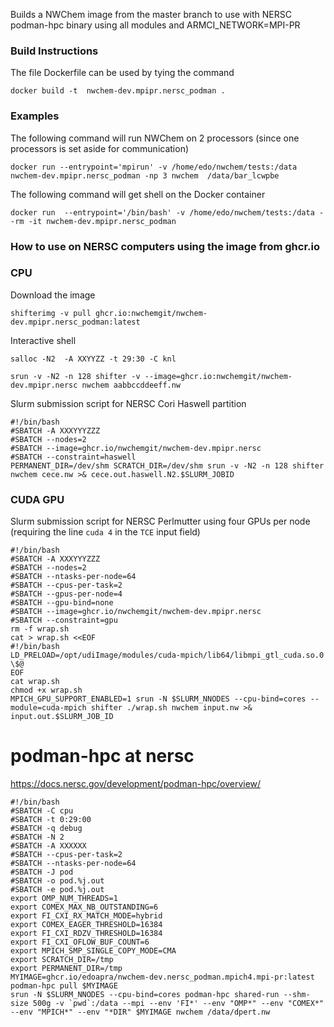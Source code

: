 
Builds a NWChem image from the master branch to use with NERSC podman-hpc  binary using all modules and ARMCI_NETWORK=MPI-PR

### Build Instructions

The file Dockerfile can be used by tying the command
```
docker build -t  nwchem-dev.mpipr.nersc_podman .
```

### Examples

The following command will run NWChem on 2 processors  (since one processors is set aside for communication)
```
docker run --entrypoint='mpirun' -v /home/edo/nwchem/tests:/data nwchem-dev.mpipr.nersc_podman -np 3 nwchem  /data/bar_lcwpbe
```


The following command will get shell on the Docker container
```
docker run  --entrypoint='/bin/bash' -v /home/edo/nwchem/tests:/data --rm -it nwchem-dev.mpipr.nersc_podman
```

### How to use on NERSC computers using the image from ghcr.io

### CPU

Download the image  
```
shifterimg -v pull ghcr.io:nwchemgit/nwchem-dev.mpipr.nersc_podman:latest
```
Interactive shell  

```
salloc -N2  -A XXYYZZ -t 29:30 -C knl

srun -v -N2 -n 128 shifter -v --image=ghcr.io:nwchemgit/nwchem-dev.mpipr.nersc nwchem aabbccddeeff.nw
```
Slurm submission script  for NERSC Cori Haswell partition
```
#!/bin/bash
#SBATCH -A XXXYYYZZZ
#SBATCH --nodes=2
#SBATCH --image=ghcr.io/nwchemgit/nwchem-dev.mpipr.nersc
#SBATCH --constraint=haswell
PERMANENT_DIR=/dev/shm SCRATCH_DIR=/dev/shm srun -v -N2 -n 128 shifter nwchem cece.nw >& cece.out.haswell.N2.$SLURM_JOBID
```

### CUDA GPU

Slurm submission script  for NERSC Perlmutter using four GPUs per node (requiring the line `cuda 4` in the `TCE` input field)

```
#!/bin/bash
#SBATCH -A XXXYYYZZZ
#SBATCH --nodes=2
#SBATCH --ntasks-per-node=64
#SBATCH --cpus-per-task=2
#SBATCH --gpus-per-node=4                                                                 
#SBATCH --gpu-bind=none 
#SBATCH --image=ghcr.io/nwchemgit/nwchem-dev.mpipr.nersc
#SBATCH --constraint=gpu
rm -f wrap.sh
cat > wrap.sh <<EOF
#!/bin/bash
LD_PRELOAD=/opt/udiImage/modules/cuda-mpich/lib64/libmpi_gtl_cuda.so.0 \$@
EOF
cat wrap.sh
chmod +x wrap.sh
MPICH_GPU_SUPPORT_ENABLED=1 srun -N $SLURM_NNODES --cpu-bind=cores --module=cuda-mpich shifter ./wrap.sh nwchem input.nw >& input.out.$SLURM_JOB_ID
```


# podman-hpc at nersc

https://docs.nersc.gov/development/podman-hpc/overview/
```
#!/bin/bash
#SBATCH -C cpu
#SBATCH -t 0:29:00
#SBATCH -q debug
#SBATCH -N 2
#SBATCH -A XXXXXX
#SBATCH --cpus-per-task=2
#SBATCH --ntasks-per-node=64
#SBATCH -J pod
#SBATCH -o pod.%j.out
#SBATCH -e pod.%j.out
export OMP_NUM_THREADS=1
export COMEX_MAX_NB_OUTSTANDING=6
export FI_CXI_RX_MATCH_MODE=hybrid
export COMEX_EAGER_THRESHOLD=16384
export FI_CXI_RDZV_THRESHOLD=16384
export FI_CXI_OFLOW_BUF_COUNT=6
export MPICH_SMP_SINGLE_COPY_MODE=CMA
export SCRATCH_DIR=/tmp
export PERMANENT_DIR=/tmp
MYIMAGE=ghcr.io/edoapra/nwchem-dev.nersc_podman.mpich4.mpi-pr:latest
podman-hpc pull $MYIMAGE
srun -N $SLURM_NNODES --cpu-bind=cores podman-hpc shared-run --shm-size 500g -v `pwd`:/data --mpi --env 'FI*' --env "OMP*" --env "COMEX*" --env "MPICH*" --env "*DIR" $MYIMAGE nwchem /data/dpert.nw
```
